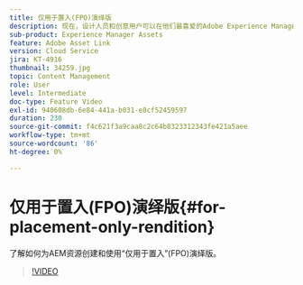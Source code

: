 ```yaml
---
title: 仅用于置入(FPO)演绎版
description: 现在，设计人员和创意用户可以在他们最喜爱的Adobe Experience Manager桌面应用程序中使用Adobe Creative Cloud资源。 适用于Adobe Creative Cloud Enterprise的AdobeAsset Link扩展增强了在Adobe Photoshop、InDesign和Illustrator等Creative Cloud工具中搜索和浏览、排序、预览、上传资源、签出、修改、签入和查看AEM资源元数据的功能。
sub-product: Experience Manager Assets
feature: Adobe Asset Link
version: Cloud Service
jira: KT-4916
thumbnail: 34259.jpg
topic: Content Management
role: User
level: Intermediate
doc-type: Feature Video
exl-id: 940608db-6e84-441a-b031-e8cf52459597
duration: 230
source-git-commit: f4c621f3a9caa8c2c64b8323312343fe421a5aee
workflow-type: tm+mt
source-wordcount: '86'
ht-degree: 0%

---
```


# 仅用于置入(FPO)演绎版{#for-placement-only-rendition}

了解如何为AEM资源创建和使用“仅用于置入”(FPO)演绎版。

>[!VIDEO](https://video.tv.adobe.com/v/34259?quality=12&learn=on)
